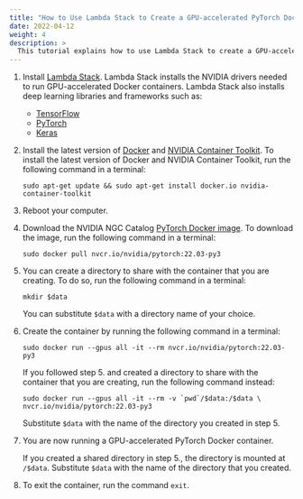 ```yaml
---
title: "How to Use Lambda Stack to Create a GPU-accelerated PyTorch Docker Container"
date: 2022-04-12
weight: 4
description: >
  This tutorial explains how to use Lambda Stack to create a GPU-accelerated PyTorch Docker container.
---
```


1. Install [Lambda Stack](https://lambdalabs.com/lambda-stack-deep-learning-software).
   Lambda Stack installs the NVIDIA drivers needed to run GPU-accelerated
   Docker containers. Lambda Stack also installs deep learning libraries and
   frameworks such as:

   - [TensorFlow](https://www.tensorflow.org/)
   - [PyTorch](https://pytorch.org/)
   - [Keras](https://keras.io/)

1. Install the latest version of [Docker](https://www.docker.com/) and
   [NVIDIA Container Toolkit](https://docs.nvidia.com/datacenter/cloud-native/container-toolkit/overview.html).
   To install the latest version of Docker and NVIDIA Container Toolkit, run
   the following command in a terminal:

   `sudo apt-get update && sudo apt-get install docker.io nvidia-container-toolkit`

1. Reboot your computer.

1. Download the NVIDIA NGC Catalog [PyTorch Docker image](https://catalog.ngc.nvidia.com/orgs/nvidia/containers/pytorch).
   To download the image, run the following command in a terminal:

   `sudo docker pull nvcr.io/nvidia/pytorch:22.03-py3`

1. You can create a directory to share with the container that you are
   creating. To do so, run the following command in a terminal:

   `mkdir $data`

   You can substitute `$data` with a directory name of your choice.

1. Create the container by running the following command in a terminal:

   `sudo docker run --gpus all -it --rm nvcr.io/nvidia/pytorch:22.03-py3`

   If you followed step 5. and created a directory to share with the container
   that you are creating, run the following command instead:

   ```
   sudo docker run --gpus all -it --rm -v `pwd`/$data:/$data \
   nvcr.io/nvidia/pytorch:22.03-py3
   ```

   Substitute `$data` with the name of the directory you created in step 5.

1. You are now running a GPU-accelerated PyTorch Docker container.

   If you created a shared directory in step 5., the directory is mounted at
   `/$data`. Substitute `$data` with the name of the directory that you
   created.

1. To exit the container, run the command `exit`.
